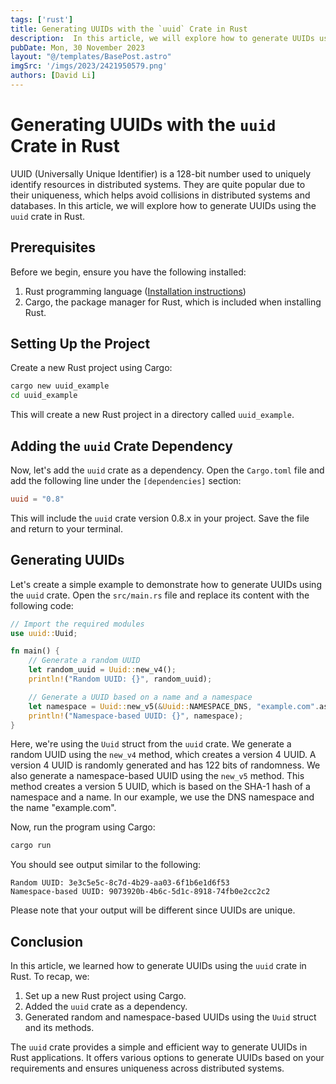 ```yaml
---
tags: ['rust']
title: Generating UUIDs with the `uuid` Crate in Rust
description:  In this article, we will explore how to generate UUIDs using the `uuid` crate in Rust.
pubDate: Mon, 30 November 2023
layout: "@/templates/BasePost.astro"
imgSrc: '/imgs/2023/2421950579.png'
authors: [David Li]
---
```


# Generating UUIDs with the `uuid` Crate in Rust

UUID (Universally Unique Identifier) is a 128-bit number used to uniquely identify resources in distributed systems. They are quite popular due to their uniqueness, which helps avoid collisions in distributed systems and databases. In this article, we will explore how to generate UUIDs using the `uuid` crate in Rust.

## Prerequisites

Before we begin, ensure you have the following installed:

1. Rust programming language ([Installation instructions](https://www.rust-lang.org/tools/install))
2. Cargo, the package manager for Rust, which is included when installing Rust.

## Setting Up the Project

Create a new Rust project using Cargo:

```bash
cargo new uuid_example
cd uuid_example
```

This will create a new Rust project in a directory called `uuid_example`.

## Adding the `uuid` Crate Dependency

Now, let's add the `uuid` crate as a dependency. Open the `Cargo.toml` file and add the following line under the `[dependencies]` section:

```toml
uuid = "0.8"
```

This will include the `uuid` crate version 0.8.x in your project. Save the file and return to your terminal.

## Generating UUIDs

Let's create a simple example to demonstrate how to generate UUIDs using the `uuid` crate. Open the `src/main.rs` file and replace its content with the following code:

```rust
// Import the required modules
use uuid::Uuid;

fn main() {
    // Generate a random UUID
    let random_uuid = Uuid::new_v4();
    println!("Random UUID: {}", random_uuid);

    // Generate a UUID based on a name and a namespace
    let namespace = Uuid::new_v5(&Uuid::NAMESPACE_DNS, "example.com".as_bytes());
    println!("Namespace-based UUID: {}", namespace);
}
```

Here, we're using the `Uuid` struct from the `uuid` crate. We generate a random UUID using the `new_v4` method, which creates a version 4 UUID. A version 4 UUID is randomly generated and has 122 bits of randomness. We also generate a namespace-based UUID using the `new_v5` method. This method creates a version 5 UUID, which is based on the SHA-1 hash of a namespace and a name. In our example, we use the DNS namespace and the name "example.com".

Now, run the program using Cargo:

```bash
cargo run
```

You should see output similar to the following:

```
Random UUID: 3e3c5e5c-8c7d-4b29-aa03-6f1b6e1d6f53
Namespace-based UUID: 9073920b-4b6c-5d1c-8918-74fb0e2cc2c2
```

Please note that your output will be different since UUIDs are unique.

## Conclusion

In this article, we learned how to generate UUIDs using the `uuid` crate in Rust. To recap, we:

1. Set up a new Rust project using Cargo.
2. Added the `uuid` crate as a dependency.
3. Generated random and namespace-based UUIDs using the `Uuid` struct and its methods.

The `uuid` crate provides a simple and efficient way to generate UUIDs in Rust applications. It offers various options to generate UUIDs based on your requirements and ensures uniqueness across distributed systems.